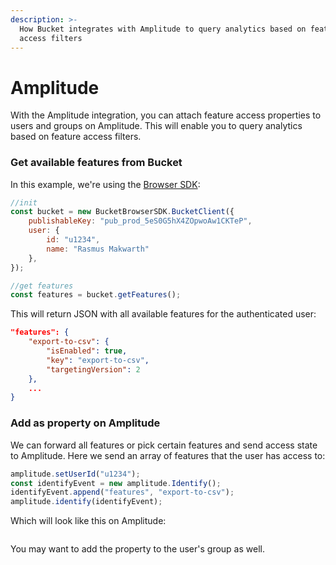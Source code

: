```yaml
---
description: >-
  How Bucket integrates with Amplitude to query analytics based on feature
  access filters
---
```


# Amplitude

With the Amplitude integration, you can attach feature access properties to users and groups on Amplitude. This will enable you to query analytics based on feature access filters.

### Get available features from Bucket

In this example, we're using the [Browser SDK](../sdk/@bucketco/browser-sdk/):

```javascript
//init
const bucket = new BucketBrowserSDK.BucketClient({
    publishableKey: "pub_prod_5eS0G5hX4ZOpwoAw1CKTeP",
    user: { 
        id: "u1234", 
        name: "Rasmus Makwarth" 
    },
});

//get features
const features = bucket.getFeatures();
```

This will return JSON with all available features for the authenticated user:

```json
"features": {
    "export-to-csv": {
        "isEnabled": true,
        "key": "export-to-csv",
        "targetingVersion": 2
    },
    ...
}
```

### Add as property on Amplitude

We can forward all features or pick certain features and send access state to Amplitude. Here we send an array of features that the user has access to:

```javascript
amplitude.setUserId("u1234");
const identifyEvent = new amplitude.Identify();
identifyEvent.append("features", "export-to-csv");
amplitude.identify(identifyEvent);
```

Which will look like this on Amplitude:

<figure><img src="../.gitbook/assets/CleanShot 2025-01-09 at 10 .56.14@2x.png" alt=""><figcaption></figcaption></figure>

You may want to add the property to the user's group as well.
